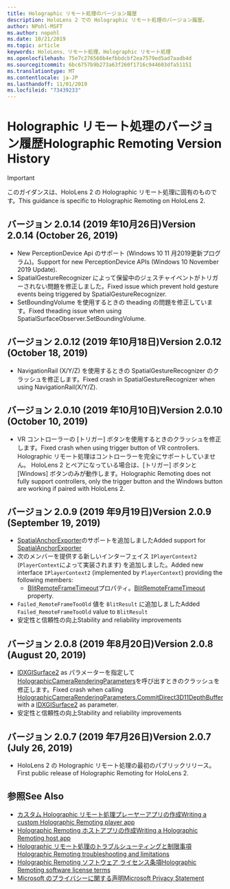 ```yaml
---
title: Holographic リモート処理のバージョン履歴
description: HoloLens 2 での Holographic リモート処理のバージョン履歴。
author: NPohl-MSFT
ms.author: nopohl
ms.date: 10/21/2019
ms.topic: article
keywords: HoloLens、リモート処理、Holographic リモート処理
ms.openlocfilehash: 75e7c276560b4efbbdcbf2ea7579ed5ad7aadb4d
ms.sourcegitcommit: 6bc6757b9b273a63f260f1716c944603dfa51151
ms.translationtype: MT
ms.contentlocale: ja-JP
ms.lasthandoff: 11/01/2019
ms.locfileid: "73439233"
---
```

# <a name="holographic-remoting-version-history"></a><span data-ttu-id="643d5-104">Holographic リモート処理のバージョン履歴</span><span class="sxs-lookup"><span data-stu-id="643d5-104">Holographic Remoting Version History</span></span>

> [!IMPORTANT]
> <span data-ttu-id="643d5-105">このガイダンスは、HoloLens 2 の Holographic リモート処理に固有のものです。</span><span class="sxs-lookup"><span data-stu-id="643d5-105">This guidance is specific to Holographic Remoting on HoloLens 2.</span></span>

## <span data-ttu-id="643d5-106">バージョン 2.0.14 (2019 年10月26日)<a name="v2.0.14"></a></span><span class="sxs-lookup"><span data-stu-id="643d5-106">Version 2.0.14 (October 26, 2019) <a name="v2.0.14"></a></span></span>
* <span data-ttu-id="643d5-107">New PerceptionDevice Api のサポート (Windows 10 11 月2019更新プログラム)。</span><span class="sxs-lookup"><span data-stu-id="643d5-107">Support for new PerceptionDevice APIs (Windows 10 November 2019 Update).</span></span>
* <span data-ttu-id="643d5-108">SpatialGestureRecognizer によって保留中のジェスチャイベントがトリガーされない問題を修正しました。</span><span class="sxs-lookup"><span data-stu-id="643d5-108">Fixed issue which prevent hold gesture events being triggered by SpatialGestureRecognizer.</span></span>
* <span data-ttu-id="643d5-109">SetBoundingVolume を使用するときの theading の問題を修正しています。</span><span class="sxs-lookup"><span data-stu-id="643d5-109">Fixed theading issue when using SpatialSurfaceObserver.SetBoundingVolume.</span></span>

## <span data-ttu-id="643d5-110">バージョン 2.0.12 (2019 年10月18日)<a name="v2.0.12"></a></span><span class="sxs-lookup"><span data-stu-id="643d5-110">Version 2.0.12 (October 18, 2019) <a name="v2.0.12"></a></span></span>
* <span data-ttu-id="643d5-111">NavigationRail (X/Y/Z) を使用するときの SpatialGestureRecognizer のクラッシュを修正します。</span><span class="sxs-lookup"><span data-stu-id="643d5-111">Fixed crash in SpatialGestureRecognizer when using NavigationRail(X/Y/Z).</span></span>

## <span data-ttu-id="643d5-112">バージョン 2.0.10 (2019 年10月10日)<a name="v2.0.10"></a></span><span class="sxs-lookup"><span data-stu-id="643d5-112">Version 2.0.10 (October 10, 2019) <a name="v2.0.10"></a></span></span>
* <span data-ttu-id="643d5-113">VR コントローラーの [トリガー] ボタンを使用するときのクラッシュを修正します。</span><span class="sxs-lookup"><span data-stu-id="643d5-113">Fixed crash when using trigger button of VR controllers.</span></span> <span data-ttu-id="643d5-114">Holographic リモート処理はコントローラーを完全にサポートしていません。 HoloLens 2 とペアになっている場合は、[トリガー] ボタンと [Windows] ボタンのみが動作します。</span><span class="sxs-lookup"><span data-stu-id="643d5-114">Holographic Remoting does not fully support controllers, only the trigger button and the Windows button are working if paired with HoloLens 2.</span></span>

## <span data-ttu-id="643d5-115">バージョン 2.0.9 (2019 年9月19日)<a name="v2.0.9"></a></span><span class="sxs-lookup"><span data-stu-id="643d5-115">Version 2.0.9 (September 19, 2019) <a name="v2.0.9"></a></span></span>
* <span data-ttu-id="643d5-116">[SpatialAnchorExporter](https://docs.microsoft.com/uwp/api/windows.perception.spatial.spatialanchorexporter)のサポートを追加しました</span><span class="sxs-lookup"><span data-stu-id="643d5-116">Added support for [SpatialAnchorExporter](https://docs.microsoft.com/uwp/api/windows.perception.spatial.spatialanchorexporter)</span></span>
* <span data-ttu-id="643d5-117">次のメンバーを提供する新しいインターフェイス ```IPlayerContext2``` (```PlayerContext```によって実装されます) を追加しました。</span><span class="sxs-lookup"><span data-stu-id="643d5-117">Added new interface ```IPlayerContext2``` (implemented by ```PlayerContext```) providing the following members:</span></span>
  - <span data-ttu-id="643d5-118">[BlitRemoteFrameTimeout](holographic-remoting-create-player.md#BlitRemoteFrameTimeout)プロパティ。</span><span class="sxs-lookup"><span data-stu-id="643d5-118">[BlitRemoteFrameTimeout](holographic-remoting-create-player.md#BlitRemoteFrameTimeout)  property.</span></span>
* <span data-ttu-id="643d5-119">```Failed_RemoteFrameTooOld``` 値を ```BlitResult``` に追加しました</span><span class="sxs-lookup"><span data-stu-id="643d5-119">Added ```Failed_RemoteFrameTooOld``` value to ```BlitResult```</span></span>
* <span data-ttu-id="643d5-120">安定性と信頼性の向上</span><span class="sxs-lookup"><span data-stu-id="643d5-120">Stability and reliability improvements</span></span>

## <span data-ttu-id="643d5-121">バージョン 2.0.8 (2019 年8月20日)<a name="v2.0.8"></a></span><span class="sxs-lookup"><span data-stu-id="643d5-121">Version 2.0.8 (August 20, 2019) <a name="v2.0.8"></a></span></span>

* <span data-ttu-id="643d5-122">[IDXGISurface2](https://docs.microsoft.com/windows/win32/api/dxgi1_2/nn-dxgi1_2-idxgisurface2) as パラメーターを指定して[HolographicCameraRenderingParameters](https://docs.microsoft.com/uwp/api/windows.graphics.holographic.holographiccamerarenderingparameters.commitdirect3d11depthbuffer)を呼び出すときのクラッシュを修正します。</span><span class="sxs-lookup"><span data-stu-id="643d5-122">Fixed crash when calling [HolographicCameraRenderingParameters.CommitDirect3D11DepthBuffer](https://docs.microsoft.com/uwp/api/windows.graphics.holographic.holographiccamerarenderingparameters.commitdirect3d11depthbuffer) with a [IDXGISurface2](https://docs.microsoft.com/windows/win32/api/dxgi1_2/nn-dxgi1_2-idxgisurface2) as parameter.</span></span>
* <span data-ttu-id="643d5-123">安定性と信頼性の向上</span><span class="sxs-lookup"><span data-stu-id="643d5-123">Stability and reliability improvements</span></span>

## <span data-ttu-id="643d5-124">バージョン 2.0.7 (2019 年7月26日)<a name="v2.0.7"></a></span><span class="sxs-lookup"><span data-stu-id="643d5-124">Version 2.0.7 (July 26, 2019) <a name="v2.0.7"></a></span></span>

* <span data-ttu-id="643d5-125">HoloLens 2 の Holographic リモート処理の最初のパブリックリリース。</span><span class="sxs-lookup"><span data-stu-id="643d5-125">First public release of Holographic Remoting for HoloLens 2.</span></span>

## <a name="see-also"></a><span data-ttu-id="643d5-126">参照</span><span class="sxs-lookup"><span data-stu-id="643d5-126">See Also</span></span>
* [<span data-ttu-id="643d5-127">カスタム Holographic リモート処理プレーヤーアプリの作成</span><span class="sxs-lookup"><span data-stu-id="643d5-127">Writing a custom Holographic Remoting player app</span></span>](holographic-remoting-create-player.md)
* [<span data-ttu-id="643d5-128">Holographic Remoting ホストアプリの作成</span><span class="sxs-lookup"><span data-stu-id="643d5-128">Writing a Holographic Remoting host app</span></span>](holographic-remoting-create-host.md)
* [<span data-ttu-id="643d5-129">Holographic リモート処理のトラブルシューティングと制限事項</span><span class="sxs-lookup"><span data-stu-id="643d5-129">Holographic Remoting troubleshooting and limitations</span></span>](holographic-remoting-troubleshooting.md)
* [<span data-ttu-id="643d5-130">Holographic Remoting ソフトウェア ライセンス条項</span><span class="sxs-lookup"><span data-stu-id="643d5-130">Holographic Remoting software license terms</span></span>](https://docs.microsoft.com/legal/mixed-reality/microsoft-holographic-remoting-software-license-terms)
* [<span data-ttu-id="643d5-131">Microsoft のプライバシーに関する声明</span><span class="sxs-lookup"><span data-stu-id="643d5-131">Microsoft Privacy Statement</span></span>](https://go.microsoft.com/fwlink/?LinkId=521839)
